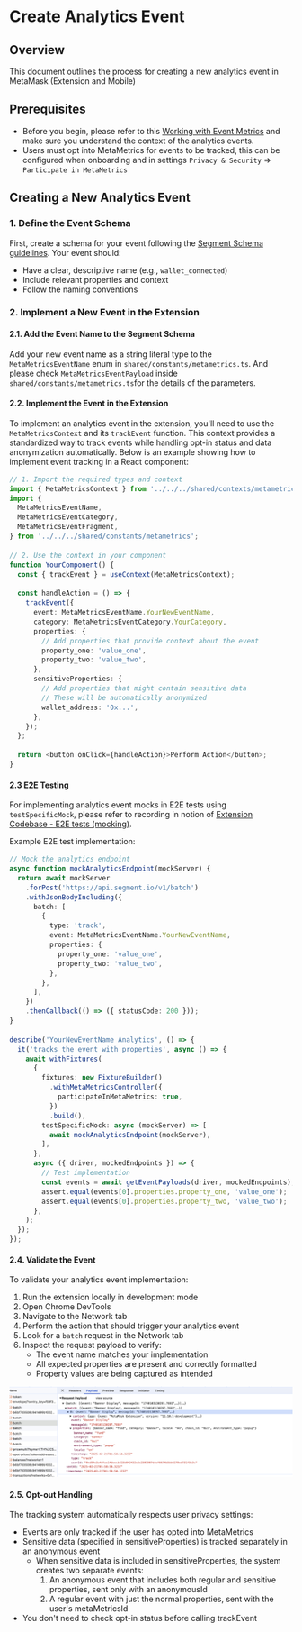 # Create Analytics Event

## Overview

This document outlines the process for creating a new analytics event in MetaMask (Extension and Mobile)

## Prerequisites

- Before you begin, please refer to this [Working with Event Metrics](https://www.notion.so/consensys/Working-with-Event-Metrics-3b0b5a4308e64649a54a2864886c0412) and make sure you understand the context of the analytics events.
- Users must opt into MetaMetrics for events to be tracked, this can be configured when onboarding and in settings `Privacy & Security` => `Participate in MetaMetrics`

## Creating a New Analytics Event

### 1. Define the Event Schema

First, create a schema for your event following the [Segment Schema guidelines](https://github.com/Consensys/segment-schema/blob/main/CONTRIBUTING.md). Your event should:

- Have a clear, descriptive name (e.g., `wallet_connected`)
- Include relevant properties and context
- Follow the naming conventions

### 2. Implement a New Event in the Extension

#### 2.1. Add the Event Name to the Segment Schema

Add your new event name as a string literal type to the `MetaMetricsEventName` enum in `shared/constants/metametrics.ts`.
And please check `MetaMetricsEventPayload` inside `shared/constants/metametrics.ts`for the details of the parameters.

#### 2.2. Implement the Event in the Extension

To implement an analytics event in the extension, you'll need to use the `MetaMetricsContext` and its `trackEvent` function. This context provides a standardized way to track events while handling opt-in status and data anonymization automatically. Below is an example showing how to implement event tracking in a React component:

```typescript
// 1. Import the required types and context
import { MetaMetricsContext } from '../../../shared/contexts/metametrics';
import {
  MetaMetricsEventName,
  MetaMetricsEventCategory,
  MetaMetricsEventFragment,
} from '../../../shared/constants/metametrics';

// 2. Use the context in your component
function YourComponent() {
  const { trackEvent } = useContext(MetaMetricsContext);

  const handleAction = () => {
    trackEvent({
      event: MetaMetricsEventName.YourNewEventName,
      category: MetaMetricsEventCategory.YourCategory,
      properties: {
        // Add properties that provide context about the event
        property_one: 'value_one',
        property_two: 'value_two',
      },
      sensitiveProperties: {
        // Add properties that might contain sensitive data
        // These will be automatically anonymized
        wallet_address: '0x...',
      },
    });
  };

  return <button onClick={handleAction}>Perform Action</button>;
}
```

#### 2.3 E2E Testing

For implementing analytics event mocks in E2E tests using `testSpecificMock`, please refer to recording in notion of [Extension Codebase - E2E tests (mocking)](https://www.notion.so/metamask-consensys/f649ecf027cc41db858d3a3574fe3a99?v=da4af5e48f0e44d7b4536c4e2e911f36).

Example E2E test implementation:

```typescript
// Mock the analytics endpoint
async function mockAnalyticsEndpoint(mockServer) {
  return await mockServer
    .forPost('https://api.segment.io/v1/batch')
    .withJsonBodyIncluding({
      batch: [
        {
          type: 'track',
          event: MetaMetricsEventName.YourNewEventName,
          properties: {
            property_one: 'value_one',
            property_two: 'value_two',
          },
        },
      ],
    })
    .thenCallback(() => ({ statusCode: 200 }));
}

describe('YourNewEventName Analytics', () => {
  it('tracks the event with properties', async () => {
    await withFixtures(
      {
        fixtures: new FixtureBuilder()
          .withMetaMetricsController({
            participateInMetaMetrics: true,
          })
          .build(),
        testSpecificMock: async (mockServer) => [
          await mockAnalyticsEndpoint(mockServer),
        ],
      },
      async ({ driver, mockedEndpoints }) => {
        // Test implementation
        const events = await getEventPayloads(driver, mockedEndpoints);
        assert.equal(events[0].properties.property_one, 'value_one');
        assert.equal(events[0].properties.property_two, 'value_two');
      },
    );
  });
});
```

#### 2.4. Validate the Event

To validate your analytics event implementation:

1. Run the extension locally in development mode
2. Open Chrome DevTools
3. Navigate to the Network tab
4. Perform the action that should trigger your analytics event
5. Look for a `batch` request in the Network tab
6. Inspect the request payload to verify:
   - The event name matches your implementation
   - All expected properties are present and correctly formatted
   - Property values are being captured as intended

![Analytics Event Request Process](./images/create-analystics-event-request.png)

#### 2.5. Opt-out Handling

The tracking system automatically respects user privacy settings:

- Events are only tracked if the user has opted into MetaMetrics
- Sensitive data (specified in sensitiveProperties) is tracked separately in an anonymous event
  - When sensitive data is included in sensitiveProperties, the system creates two separate events:
    1. An anonymous event that includes both regular and sensitive properties, sent only with an anonymousId
    2. A regular event with just the normal properties, sent with the user's metaMetricsId
- You don't need to check opt-in status before calling trackEvent
